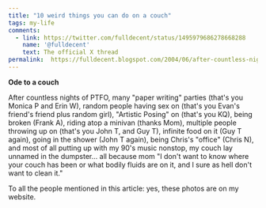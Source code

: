 ```yaml
---
title: "10 weird things you can do on a couch"
tags: my-life
comments:
  - link: https://twitter.com/fulldecent/status/1495979686278668288
    name: '@fulldecent'
    text: The official X thread
permalink:	https://fulldecent.blogspot.com/2004/06/after-countless-nights-of-ptfo-many.html
---
```


**Ode to a couch**

After countless nights of PTFO, many "paper writing" parties (that's you Monica P and Erin W), random people having sex on (that's you Evan's friend's friend plus random girl), "Artistic Posing" on (that's you KQ), being broken (Frank A), riding atop a minivan (thanks Mom), multiple people throwing up on (that's you John T, and Guy T), infinite food on it (Guy T again), going in the shower (John T again), being Chris's "office" (Chris N), and most of all putting up with my 90's music nonstop, my couch lay unnamed in the dumpster... all because mom "I don't want to know where your couch has been or what bodily fluids are on it, and I sure as hell don't want to clean it."

To all the people mentioned in this article: yes, these photos are on my website.

